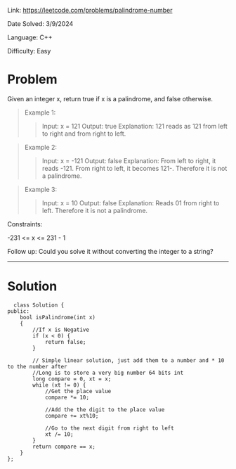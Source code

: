 Link: https://leetcode.com/problems/palindrome-number

Date Solved: 3/9/2024

Language: C++

Difficulty: Easy

# Problem

Given an integer x, return true if x is a 
palindrome, and false otherwise.

>Example 1:
>
>>Input: x = 121
>>Output: true
>>Explanation: 121 reads as 121 from left to right and from right to left.

>Example 2:
>
>>Input: x = -121
>>Output: false
>>Explanation: From left to right, it reads -121. From right to left, it becomes 121-. Therefore it is not a palindrome.

>Example 3:
>
>>Input: x = 10
>>Output: false
>>Explanation: Reads 01 from right to left. Therefore it is not a palindrome.
 
Constraints:

-231 <= x <= 231 - 1
 

Follow up: Could you solve it without converting the integer to a string?

---

# Solution

```
  class Solution {
public:
    bool isPalindrome(int x) 
    {
        //If x is Negative
        if (x < 0) {
            return false;
        }

        // Simple linear solution, just add them to a number and * 10 to the number after
        //Long is to store a very big number 64 bits int
        long compare = 0, xt = x;
        while (xt != 0) {
            //Get the place value
            compare *= 10;

            //Add the the digit to the place value
            compare += xt%10;

            //Go to the next digit from right to left
            xt /= 10;
        }
        return compare == x;
    }
};
```
